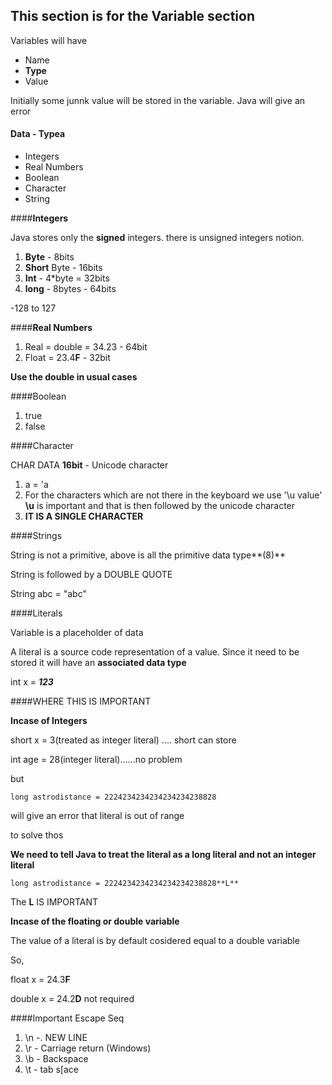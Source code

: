 ## This section is for the Variable section


Variables will have

*  Name
*  **Type**
*  Value

Initially some junnk value will be stored in the variable. Java will give an error


#### Data - Typea

*  Integers
*  Real Numbers
*  Boolean
*  Character
*  String

####**Integers**

Java stores only the **signed** integers. there is unsigned integers notion.

1. **Byte** - 8bits
2. **Short** Byte - 16bits
3. **Int** - 4*byte  = 32bits
4. **long** - 8bytes - 64bits


-128 to 127

####**Real Numbers**

1.  Real  = double = 34.23 - 64bit
2.  Float   =  23.4**F** - 32bit

**Use the double in usual cases**

####Boolean

1. true
2. false


####Character

CHAR DATA **16bit** - Unicode character

1. a = 'a
2. For the characters which are not there in the keyboard we use '\u value' **\u** is important and that is then followed by the unicode character
3. **IT IS A SINGLE CHARACTER**


####Strings

String is not a primitive, above is all the primitive data type**(8)**

String is followed by a DOUBLE QUOTE

String abc = "abc"


####Literals

Variable is a placeholder of data

A literal is a source code representation of a value. Since it need to be stored it will have an **associated data type**

int x = ***123***


####WHERE THIS IS IMPORTANT

**Incase of Integers**

short x = 3(treated as integer literal) .... short can store

int age = 28(integer literal)......no problem

but 

`long astrodistance = 2224234234234234234238828`

will give an error that literal is out of range

to solve thos

**We need to tell Java to treat the literal as a long literal and not an integer literal**



`long astrodistance = 2224234234234234234238828**L**`

The **L** IS IMPORTANT


**Incase of the floating or double variable**

The value of a literal is by default cosidered equal to a double variable

So,

float x = 24.3**F**

double x = 24.2**D** not required


####Important Escape Seq

1. \n -. NEW LINE
2. \r - Carriage return (Windows)
3. \b - Backspace
4. \t - tab s[ace








































